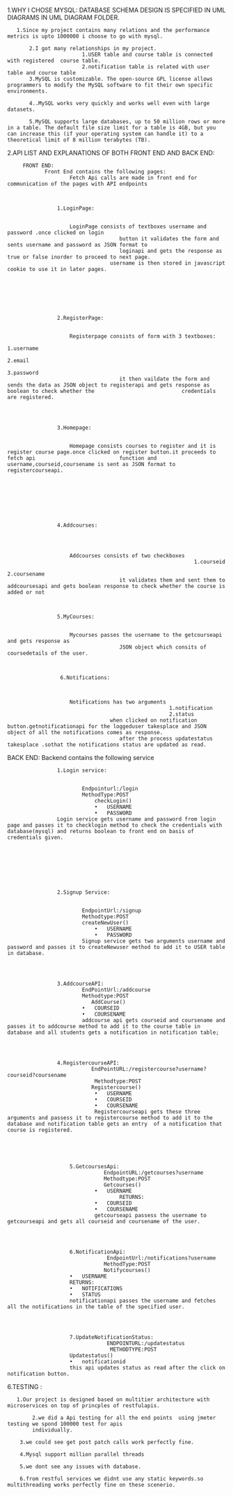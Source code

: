 1.WHY I CHOSE MYSQL:
           DATABASE SCHEMA DESIGN IS SPECIFIED IN UML DIAGRAMS IN UML DIAGRAM FOLDER. 
           
	   
	   1.Since my project contains many relations and the performance metrics is upto 1000000 i choose to go with mysql.
           
           2.I got many relationships in my project.
                            1.USER table and course table is connected with registered  course table.
                            2.notification table is related with user table and course table  
           3.MySQL is customizable. The open-source GPL license allows programmers to modify the MySQL software to fit their own specific environments.
           
           4..MySQL works very quickly and works well even with large datasets.
           
           5.MySQL supports large databases, up to 50 million rows or more in a table. The default file size limit for a table is 4GB, but you can increase this (if your operating system can handle it) to a theoretical limit of 8 million terabytes (TB).




2.API LIST AND EXPLANATIONS OF BOTH FRONT END AND BACK END:
   
   
   
  		 FRONT END:
   				Front End contains the following pages:
              			Fetch Api calls are made in front end for communication of the pages with API endpoints 
               
	       
	       
	      			1.LoginPage:
                            			
						
						LoginPage consists of textboxes username and password .once clicked on login
                            			button it validates the form and sents username and password as JSON format to 
                            			loginapi and gets the response as true or false inorder to proceed to next page.
                           			 username is then stored in javascript cookie to use it in later pages.
               
	       
	       
	       
	       
	       
	       
	       			2.RegisterPage:
                            			
						
						Registerpage consists of form with 3 textboxes:
                                                                        1.username
                                                                        2.email
                                                                        3.password
                            			it then vaildate the form and sends the data as JSON object to registerapi and gets response as boolean to check whether the 							credentials are registered.
               
	       
	       
	       
	       			3.Homepage:
                          			
						
						Homepage consists courses to register and it is register course page.once clicked on register button.it proceeds to fetch api 							function and username,courseid,coursename is sent as JSON format to registercourseapi.
                        

               
	       
	       
	       
	       
	       
	       			4.Addcourses:
                          
			  
			  
			  
			  			Addcourses consists of two checkboxes
                                                                1.courseid
                                                                2.coursename
                            			it validates them and sent them to addcoursesapi and gets boolean response to check whether the course is added or not

               
	       
	       			5.MyCourses:
                            			
						
						Mycourses passes the username to the getcourseapi and gets response as 
                            			JSON object which consits of coursedetails of the user.
               
	       
	       
	      			 6.Notifications:
                            			
						
						
						Notifications has two arguments 
                                               			1.notification
                                               			2.status
                           			 when clicked on notification button.getnotificationapi for the loggeduser takesplace and JSON object of all the notifications comes as response.
                            			after the process updatestatus takesplace .sothat the notifications status are updated as read.





BACK END:
    Backend contains the following service




					1.Login service:
 					
					
							Endpointurl:/login
 							MethodType:POST
          						checkLogin()
								•	USERNAME
								•	PASSWORD
					Login service gets username and password from login page and passes it to checklogin method to check the credentials with database(mysql) and returns boolean to front end on basis of credentials given.








					2.Signup Service:
							
							
							EndpointUrl:/signup
							Methodtype:POST
							createNewUser()
								•	USERNAME
								•	PASSWORD
							Signup service gets two arguments username and password and passes it to createNewuser method to add it to USER table in database.




					3.AddcourseAPI:
							EndPointUrl:/addcourse
							Methodtype:POST
						       AddCourse()
							•	COURSEID
							•	COURSENAME
							addcourse api gets courseid and coursename and passes it to addcourse method to add it to the course table in database and all students gets a notification in notification table;




					4.RegistercourseAPI:
							   EndPointURL:/registercourse?username?courseid?coursename
								Methodtype:POST
							   Registercourse()
								•	USERNAME
								•	COURSEID
								•	COURSENAME
								Registercourseapi gets these three arguments and passess it to registercourse method to add it to the database and notification table gets an entry  of a notification that course is registered. 





						5.GetcoursesApi:
								   EndpointURL:/getcourses?username
							       Methodtype:POST
							       Getcourses()
								•	USERNAME
										RETURNS:
								•	COURSEID
								•	COURSENAME
								getcourseapi passess the username to getcourseapi and gets all courseid and coursename of the user.




						6.NotificationApi:
									EndpointUrl:/notifications?username
								   MethodType:POST
								   Notifycourses()
						•	USERNAME
						RETURNS:
						•	NOTIFICATIONS
						•	STATUS
						notificationapi passes the username and fetches all the notifications in the table of the specified user. 




						7.UpdateNotificationStatus:
								    ENDPOINTURL:/updatestatus
								     METHODTYPE:POST
						Updatestatus()
						•	notificationid
						this api updates status as read after the click on notification button.



6.TESTING :
           
	   1.Our project is designed based on multitier architecture with microservices on top of princples of restfulapis.
	    
            2.we did a Api testing for all the end points  using jmeter testing we spond 100000 test for apis 
            individually.
            
	    3.we could see get post patch calls work perfectly fine.
            
	    4.Mysql support million parallel threads
            
	    5.we dont see any issues with database.
            
	    6.from restful services we didnt use any static keywords.so multithreading works perfectly fine on these scenerio.
